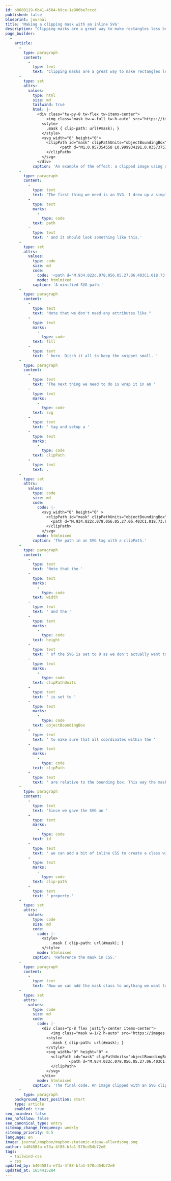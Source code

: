 ```yaml
---
id: b8680119-6b41-4504-b9ce-1e986be7cccd
published: false
blueprint: journal
title: 'Making a clipping mask with an inline SVG'
description: "Clipping masks are a great way to make rectangles less boring. They're easy to create in design tools like Sketch but a little more tricky in CSS. In this article I explain an easy way of achieving it."
page_builder:
  -
    article:
      -
        type: paragraph
        content:
          -
            type: text
            text: "Clipping masks are a great way to make rectangles less boring. They're easy to create in design tools like Sketch but a little more tricky in CSS. In this article I explain an easy way of achieving it. Here is one in action."
      -
        type: set
        attrs:
          values:
            type: html
            size: md
            tailwind: true
            html: |-
              <div class="tw-py-8 tw-flex tw-items-center">
                  <img class="mask tw-w-full tw-h-auto" src="https://images.unsplash.com/photo-1441974231531-c6227db76b6e?ixlib=rb-1.2.1&ixid=MnwxMjA3fDB8MHxwaG90by1wYWdlfHx8fGVufDB8fHx8&auto=format&fit=crop&w=2071&q=80">
                <style>
                  .mask { clip-path: url(#mask); }
                </style>
                <svg width="0" height="0">
                  <clipPath id="mask" clipPathUnits="objectBoundingBox">
              			<path d="M1,0.957354558 L0.999934191,0.0357375784 L0.811941317,0.00893439459 C0.784541966,0.00595626306 0.759109013,0.00372266441 0.735642457,0.00223359865 L0.630577366,0.00122742984 L0.408197713,0.0122742984 L0.069513569,0.0196589929 C0.0486866486,0.0206885563 0.0255515086,0.0219755105 0.000108149156,0.0235198555 L0,0.994004352 L0.367864746,1 L0.672319698,0.994004352 L0.855668573,0.982384564 C0.905167808,0.977835717 0.943049987,0.972611285 0.969315109,0.96671127 L1,0.957354558 Z"></path>
                  </clipPath>
                </svg>
              </div>
            caption: 'An example of the effect: a clipped image using an inline SVG.'
      -
        type: paragraph
        content:
          -
            type: text
            text: 'The first thing we need is an SVG. I drew up a simple shape in Sketch and exported it. However there is one important step: set the width and the height of the vector shape to 1. Export the svg, minify it. We only need the '
          -
            type: text
            marks:
              -
                type: code
            text: path
          -
            type: text
            text: ' and it should look something like this.'
      -
        type: set
        attrs:
          values:
            type: code
            size: md
            code:
              code: '<path d="M.934.022c.078.056.05.27.06.403C1.018.73.967.929.879.988.826 1.024.678.956.515.954.308.95.106 1.03.057.988-.032.912.01.636.01.443.01.25-.01.123.084.047c.05-.041.231.018.43.018.11 0 .325-.111.42-.043Z"/>'
              mode: htmlmixed
            caption: 'A minified SVG path.'
      -
        type: paragraph
        content:
          -
            type: text
            text: "Note that we don't need any attributes like "
          -
            type: text
            marks:
              -
                type: code
            text: fill
          -
            type: text
            text: ' here. Ditch it all to keep the snippet small. '
      -
        type: paragraph
        content:
          -
            type: text
            text: 'The next thing we need to do is wrap it in an '
          -
            type: text
            marks:
              -
                type: code
            text: svg
          -
            type: text
            text: ' tag and setup a '
          -
            type: text
            marks:
              -
                type: code
            text: clipPath
          -
            type: text
            text: .
      -
        type: set
        attrs:
          values:
            type: code
            size: md
            code:
              code: |-
                <svg width="0" height="0" >
                  <clipPath id="mask" clipPathUnits="objectBoundingBox">
                    <path d="M.934.022c.078.056.05.27.06.403C1.018.73.967.929.879.988.826 1.024.678.956.515.954.308.95.106 1.03.057.988-.032.912.01.636.01.443.01.25-.01.123.084.047c.05-.041.231.018.43.018.11 0 .325-.111.42-.043Z"/>
                  </clipPath>
                </svg>
              mode: htmlmixed
            caption: 'The path in an SVG tag with a clipPath.'
      -
        type: paragraph
        content:
          -
            type: text
            text: 'Note that the '
          -
            type: text
            marks:
              -
                type: code
            text: width
          -
            type: text
            text: ' and the '
          -
            type: text
            marks:
              -
                type: code
            text: height
          -
            type: text
            text: " of the SVG is set to 0 as we don't actually want to render this SVG as is. We only want to reference it to clip another part of the page. An image for example. But you could also use this to make a modal a little boring and give it funky edges. The "
          -
            type: text
            marks:
              -
                type: code
            text: clipPathUnits
          -
            type: text
            text: ' is set to '
          -
            type: text
            marks:
              -
                type: code
            text: objectBoundingBox
          -
            type: text
            text: ' to make sure that all coördinates within the '
          -
            type: text
            marks:
              -
                type: code
            text: clipPath
          -
            type: text
            text: " are relative to the bounding box. This way the mask will cover the element we're gonna clip. This is also the reason we need the actual vector shape to have a maximum width and height of 1. "
      -
        type: paragraph
        content:
          -
            type: text
            text: 'Since we gave the SVG an '
          -
            type: text
            marks:
              -
                type: code
            text: id
          -
            type: text
            text: ' we can add a bit of inline CSS to create a class with the '
          -
            type: text
            marks:
              -
                type: code
            text: clip-path
          -
            type: text
            text: ' property.'
      -
        type: set
        attrs:
          values:
            type: code
            size: md
            code:
              code: |-
                <style>
                	.mask { clip-path: url(#mask); }
                </style>
              mode: htmlmixed
            caption: 'Reference the mask in CSS.'
      -
        type: paragraph
        content:
          -
            type: text
            text: 'Now we can add the mask class to anything we want to clip.'
      -
        type: set
        attrs:
          values:
            type: code
            size: md
            code:
              code: |-
                <div class="p-8 flex justify-center items-center">
                    <img class="mask w-1/2 h-auto" src="https://images.unsplash.com/photo-1441974231531-c6227db76b6e?ixlib=rb-1.2.1&ixid=MnwxMjA3fDB8MHxwaG90by1wYWdlfHx8fGVufDB8fHx8&auto=format&fit=crop&w=2071&q=80">
                  <style>
                    .mask { clip-path: url(#mask); }
                  </style>
                  <svg width="0" height="0" >
                    <clipPath id="mask" clipPathUnits="objectBoundingBox">
                			<path d="M.934.022c.078.056.05.27.06.403C1.018.73.967.929.879.988.826 1.024.678.956.515.954.308.95.106 1.03.057.988-.032.912.01.636.01.443.01.25-.01.123.084.047c.05-.041.231.018.43.018.11 0 .325-.111.42-.043Z"/>
                    </clipPath>
                  </svg>
                </div>
              mode: htmlmixed
            caption: 'The final code. An image clipped with an SVG clipping path.'
      -
        type: paragraph
    background_text_position: start
    type: article
    enabled: true
seo_noindex: false
seo_nofollow: false
seo_canonical_type: entry
sitemap_change_frequency: weekly
sitemap_priority: 0.5
language: en
image: journal/mapbox/mapbox-statamic-nieuw-allardsoog.png
author: b40458fa-e73a-4f88-bfa1-570cd54b72e0
tags:
  - tailwind-css
  - css
updated_by: b40458fa-e73a-4f88-bfa1-570cd54b72e0
updated_at: 1654415284
---
```


